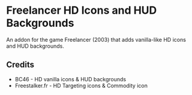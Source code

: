 # Freelancer HD Icons and HUD Backgrounds
An addon for the game Freelancer (2003) that adds vanilla-like HD icons and HUD backgrounds.

## Credits
* BC46 - HD vanilla icons & HUD backgrounds
* Freestalker.fr - HD Targeting icons & Commodity icon